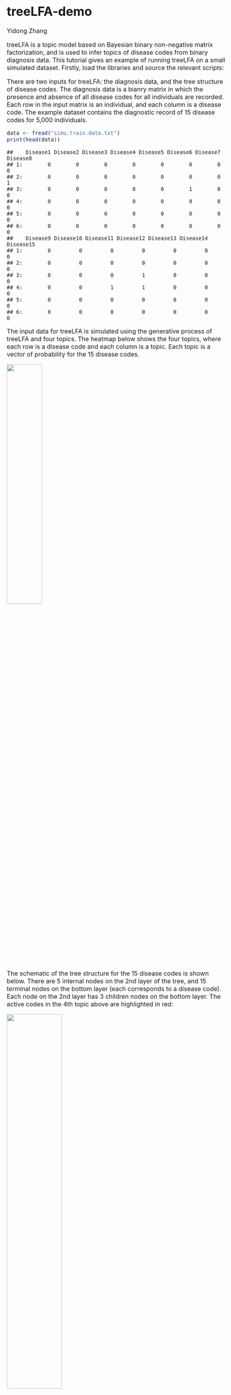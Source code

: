 treeLFA-demo
================
Yidong Zhang

<style type="text/css">
  body{
  font-size: 12pt;
}
</style>

treeLFA is a topic model based on Bayesian binary non-negative matrix
factorization, and is used to infer topics of disease codes from binary
diagnosis data. This tutorial gives an example of running treeLFA on a
small simulated dataset. Firstly, load the libraries and source the
relevant scripts:

There are two inputs for treeLFA: the diagnosis data, and the tree
structure of disease codes. The diagnosis data is a bianry matrix in
which the presence and absence of all disease codes for all individuals
are recorded. Each row in the input matrix is an individual, and each
column is a disease code. The example dataset contains the diagnostic
record of 15 disease codes for 5,000 individuals.

``` r
data <- fread("simu.train.data.txt")    
print(head(data))
```

    ##    Disease1 Disease2 Disease3 Disease4 Disease5 Disease6 Disease7 Disease8
    ## 1:        0        0        0        0        0        0        0        0
    ## 2:        0        0        0        0        0        0        0        1
    ## 3:        0        0        0        0        0        1        0        0
    ## 4:        0        0        0        0        0        0        0        0
    ## 5:        0        0        0        0        0        0        0        0
    ## 6:        0        0        0        0        0        0        0        0
    ##    Disease9 Disease10 Disease11 Disease12 Disease13 Disease14 Disease15
    ## 1:        0         0         0         0         0         0         0
    ## 2:        0         0         0         0         0         0         0
    ## 3:        0         0         0         1         0         0         0
    ## 4:        0         0         1         1         0         0         0
    ## 5:        0         0         0         0         0         0         0
    ## 6:        0         0         0         0         0         0         0

The input data for treeLFA is simulated using the generative process of
treeLFA and four topics. The heatmap below shows the four topics, where
each row is a disease code and each column is a topic. Each topic is a
vector of probability for the 15 disease codes.

<img src="topics.png" width="40%" />

The schematic of the tree structure for the 15 disease codes is shown
below. There are 5 internal nodes on the 2nd layer of the tree, and 15
terminal nodes on the bottom layer (each corresponds to a disease code).
Each node on the 2nd layer has 3 children nodes on the bottom layer. The
active codes in the 4th topic above are highlighted in red:

<img src="tree.png" width="50%" />

The tree structure of disease codes is encoded in a matrix where the
parent code for each disease code on the tree is recorded. The terminal
disease codes (all disease codes in the input dataset) and the layer of
all codes on the tree are also specified in the matrix, such that some
basic checkings for the tree structure can be done to avoid formatting
issues. The four columns should be names as “node”, “parent”, “layer”
and “terminal” in order. If a disease code is on layer X, then its
parent code must be on layer X-1. For disease codes on the 2nd layer of
the tree, there parent code mush be the root code (named as “root” in
the matrix). If the tree matrix is not in correct format, corresponding
error messages will pop out.

``` r
tree_str <- fread("tree.str.simu.txt")    
print(head(tree_str,10))
```

    ##          node    parent layer terminal
    ##  1: Category1      root     2        N
    ##  2: Category2      root     2        N
    ##  3: Category3      root     2        N
    ##  4: Category4      root     2        N
    ##  5: Category5      root     2        N
    ##  6:  Disease1 Category1     3        Y
    ##  7:  Disease2 Category1     3        Y
    ##  8:  Disease3 Category1     3        Y
    ##  9:  Disease4 Category2     3        Y
    ## 10:  Disease5 Category2     3        Y

With the input data prepared, the Gibbs-EM algorithm for treeLFA can be
used to optimize alpha (The hyperparameter of the Dirichlet prior for
topic weights) while doing the inference of other hidden variables. The
number of topics to be inferred (argument “topic.number” in the
“gibbs\_EM\_train” function below) needs to be set. The initial alpha
(argument “alpha”) is set to be (0.1,0.1,0.1,0.1), which was the true
alpha used to simulate the data. On real world dataset, it is
recommended to set alpha as (1,0.1,…0.1).  
In addition, the “burn\_in” argument denotes the number of Gibbs
sampling iterations (19 was proved to be a good choice) in each E-step
before the collection of samples of hidden variables, which are then
used for optimization of alpha in the M-step. There are two stages of
training. For both stages, the total number of EM cycles (arguements
“cycle\_1” and “cycle\_2”) and the number of hidden variables
collected in the E-step can be set (arguement “opt\_N\_1” and
“opt\_N\_2”). Note that in stage 1, “opt\_N\_1” is usually set to be
1 to speed up the traniing. In stage 2, “opt\_N\_2” can be set to a
value larger than 1 to achieve more accurate optimization of alpha. The
Gibbs-EM training here will take about two minutes.

``` r
ge_result <- gibbs_EM_train( topic.number=4,
                             data,tree_str,
                             burn_in=19, 
                             alpha=c(0.1,0.1,0.1,0.1),
                             opt_N_1=1, cycle_1=500, 
                             opt_N_2=10, cycle_2=50 )
```

In the result object “ge\_result”, values of all hidden variables and
the hyperparameter alpha in the last cycle of the Gibbs-EM training are
stored. The hidden variables include probability variables of disease
codes in topics (Phi), indicator variables of disease codes in topics
(I), transition probability variables of the Markov process on the tree
(rho), and topic assignment variables for all individuals’ disease codes
(Z). The full likelihood of the treeLFA model in all Gibbs-EM cycle are
also recorded, and can be plotted to monitor the
convergence.

``` r
plot(1:length(ge_result$L_all),ge_result$L_all,type="line",xlab="Gibbs-EM cycles",ylab="Log10-Likelihood")
```

<img src="index_files/figure-gfm/pressure-1.png" width="40%" />

On very large datasets, the Gibbs-EM training can be divided into
sevaral phases. By setting the hidden variables (Phi, I, rho, Z) and
alpha in the “gibbs\_EM\_train” function, previous training can be
continued by setting initial values of hidden variables as those from
previous training.

``` r
# ge_result <- gibbs_EM_train( topic.number=4,
#                              data,tree_str,
#                              Phi=ge_result$Phi_samples, 
#                              I=ge_result$I_samples, 
#                              rho=ge_result$rho_samples, 
#                              alpha=ge_result$alpha_samples, 
#                              Z=ge_result$Z_samples,
#                              burn_in=19, 
#                              opt_N_1=1, cycle_1=1, 
#                              opt_N_2=1, cycle_2=1 )
```

With alpha optimized and fixed, Gibbs sampling can be used to collected
multiple posterior sampels of hidden variables. The number of burn in
Gibbs iterations (argument “burn\_in”), the total number of Gibbs
iterations (argument “cycle”) and the number of interval iterations
while collecting posterior samples (argument “interval”) need to be set:

``` r
g_result <- gibbs_train( data,tree_str,
                         Phi=ge_result$Phi_samples, 
                         I=ge_result$I_samples, 
                         rho=ge_result$rho_samples, 
                         alpha=ge_result$alpha_samples, 
                         Z=ge_result$Z_samples,
                         burn_in=2500, cycle=5000, interval=100  )
```

Inferred topics can be plotted (in this example the 5th posteior sample
of topics) to compare with the true topics shown above. The order of
inferred and true topics can be
different.

``` r
topics_plot( g_result$Phi_samples[[5]] )      # Use the 5th posterior sample of topics
```

<img src="index_files/figure-gfm/unnamed-chunk-13-1.png" width="40%" />

Predictive likelihood (on log10 scale) on the testing data can be
calcualted as below. The 1st posterior sample given by the Gibbs sampler
in the step above is used to calculate the predictive likelihood. The
argument “IS” denotes the number of monte-carlo samples of topic weights
(theta) used in approximating the predictive likelihood. Note that the
testing data and training data should have the same column names.

``` r
data_test <- fread("simu.test.data.txt")    
pl <- predL( g_result$alpha, g_result$Phi_samples[[1]], data, IS=100 )
print(pl)
```

    ## [1] -7911.611

To combine multiple posterior samples of hidden variables for downstream
analyses, posterior samples of inferred topics can be clustered firstly,
followed by the clustering of other hidden variables. Louvain algorithm
can be applied using the “cls\_louvain” function:

``` r
g_result <- cls_louvain(g_result,k=25)
```

The “g\_result” in the function is the result object given by the Gibbs
sampling function for treeLFA in the previous step, and “k” is a
parameter for the Louvain algorithm, which specifies the number of
neighbours considered to build the shared nearest neighbour graph. Large
values for k will result in fewer clusters (as similar small clusters
will be combined into a larger one), while small values for k will
result in many smaller clusters. It is recommended to use an integer
within the range of (N\_ps/2,N\_ps) for k, where N\_ps is the number of
posterior samples of hidden variables given by the Gibbs sampler. In the
new “g\_result” object, the “topics\_ave” matrix stores the averaged
topic vector for each cluster.

In case that there are still repetitive topics after the louvain
clustering (averaged topics can be plotted to check if there are still
repetitive ones), hierarchical clustering can be applied on the averaged
topics to further combine very similar ones:

``` r
g_result <- cls_hier(g_result,k=4)
```

The number of distinct topics to be kept can be manually set with the
parameter “k” for the “cls\_hier” function.  
In the new “g\_result” object, the “topics\_ave\_h” matrix stores the
topics kept after the hierarchical clustering.

Topics given by the hierarchcial clustering can be plotted and checked:

``` r
topics_plot( g_result$topics_ave_h )  
```

![](index_files/figure-gfm/unnamed-chunk-17-1.png)<!-- -->

In the last step, other hidden variables can be put into corresponding
clusters based on the clustering result for topics:

``` r
g_result <- cls_others(g_result)
```

In the new “g\_result” object, the “tw\_ave” matrix stores the averaged
topic weights for all individuals, and the “alpha\_ave” is the averaged
hyperparameter alpha. The averaged topic weights for individuals can be
used for downstream association analysis (such as topic-GWAS).

``` r
tw_plot( g_result$tw_ave[1:5,] )  
```

<img src="index_files/figure-gfm/unnamed-chunk-19-1.png" width="40%" />
